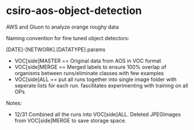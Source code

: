 # csiro-aos-object-detection
AWS and Gluon to analyze orange roughy data

Naming convention for fine tuned object detectors: 

[DATE]-[NETWORK].[DATATYPE].params

- VOC[side]MASTER == Original data from AOS in VOC format
- VOC[side]MERGE == Merged labels to ensure 100% overlap of organisms between runs/eliminate classes with few examples
- VOC[side]ALL == put all runs together into single image folder with seperate lists for each run. fascilitates experimenting with training on all OPs

Notes:
- 12/31 Combined all the runs into VOC[side]ALL. Deleted JPEGImages from VOC[side]MERGE to save storage space.